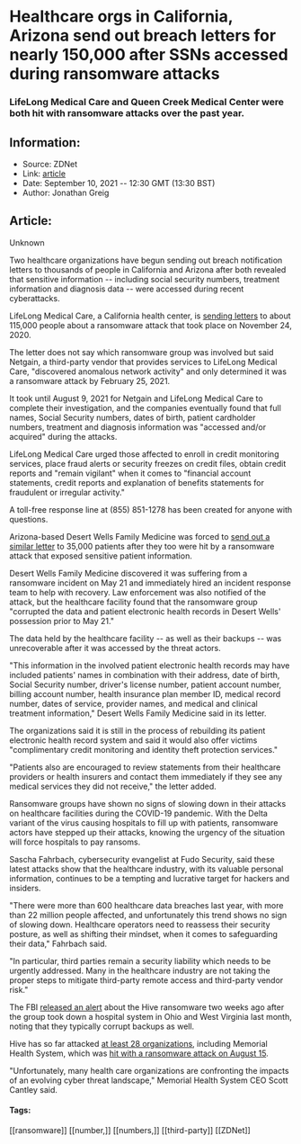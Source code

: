 # Healthcare orgs in California, Arizona send out breach letters for nearly 150,000 after SSNs accessed during ransomware attacks
### LifeLong Medical Care and Queen Creek Medical Center were both hit with ransomware attacks over the past year.

## Information:
+ Source: ZDNet
+ Link: [article](https://www.zdnet.com/article/healthcare-orgs-in-california-arizona-send-out-breach-notice-letters-for-nearly-150000-after-ssns-accessed-during-ransomware-attacks/)
+ Date: September 10, 2021 -- 12:30 GMT (13:30 BST)
+ Author: Jonathan Greig


## Article:
Unknown

Two healthcare organizations have begun sending out breach notification letters to thousands of people in California and Arizona after both revealed that sensitive information -- including social security numbers, treatment information and diagnosis data -- were accessed during recent cyberattacks.

LifeLong Medical Care, a California health center, is [sending letters](https://lifelongmedical.org/wp-content/uploads/2021/08/LifeLong-Medical-Care-Notice-of-Data-Security-Incident.pdf) to about 115,000 people about a ransomware attack that took place on November 24, 2020. 

The letter does not say which ransomware group was involved but said Netgain, a third-party vendor that provides services to LifeLong Medical Care, "discovered anomalous network activity" and only determined it was a ransomware attack by February 25, 2021. 

It took until August 9, 2021 for Netgain and LifeLong Medical Care to complete their investigation, and the companies eventually found that full names, Social Security numbers, dates of birth, patient cardholder numbers, treatment and diagnosis information was "accessed and/or acquired" during the attacks.

LifeLong Medical Care urged those affected to enroll in credit monitoring services, place fraud alerts or security freezes on credit files, obtain credit reports and "remain vigilant" when it comes to "financial account statements, credit reports and explanation of benefits statements for fraudulent or irregular activity."

A toll-free response line at (855) 851-1278 has been created for anyone with questions.

Arizona-based Desert Wells Family Medicine was forced to [send out a similar letter](https://sa1s3.patientpop.com/assets/docs/304105.pdf) to 35,000 patients after they too were hit by a ransomware attack that exposed sensitive patient information. 






Desert Wells Family Medicine discovered it was suffering from a ransomware incident on May 21 and immediately hired an incident response team to help with recovery. Law enforcement was also notified of the attack, but the healthcare facility found that the ransomware group "corrupted the data and patient electronic health records in Desert Wells' possession prior to May 21."

The data held by the healthcare facility -- as well as their backups -- was unrecoverable after it was accessed by the threat actors.

"This information in the involved patient electronic health records may have included patients' names in combination with their address, date of birth, Social Security number, driver's license number, patient account number, billing account number, health insurance plan member ID, medical record number, dates of service, provider names, and medical and clinical treatment information," Desert Wells Family Medicine said in its letter. 

The organizations said it is still in the process of rebuilding its patient electronic health record system and said it would also offer victims "complimentary credit monitoring and identity theft protection services."

"Patients also are encouraged to review statements from their healthcare providers or health insurers and contact them immediately if they see any medical services they did not receive," the letter added. 

Ransomware groups have shown no signs of slowing down in their attacks on healthcare facilities during the COVID-19 pandemic. With the Delta variant of the virus causing hospitals to fill up with patients, ransomware actors have stepped up their attacks, knowing the urgency of the situation will force hospitals to pay ransoms. 

Sascha Fahrbach, cybersecurity evangelist at Fudo Security, said these latest attacks show that the healthcare industry, with its valuable personal information, continues to be a tempting and lucrative target for hackers and insiders.  

"There were more than 600 healthcare data breaches last year, with more than 22 million people affected, and unfortunately this trend shows no sign of slowing down. Healthcare operators need to reassess their security posture, as well as shifting their mindset, when it comes to safeguarding their data," Fahrbach said. 

"In particular, third parties remain a security liability which needs to be urgently addressed. Many in the healthcare industry are not taking the proper steps to mitigate third-party remote access and third-party vendor risk."  

The FBI [released an alert](https://www.zdnet.com/article/fbi-releases-alert-about-hive-ransomware-after-attack-on-hospital-system/) about the Hive ransomware two weeks ago after the group took down a hospital system in Ohio and West Virginia last month, noting that they typically corrupt backups as well.

Hive has so far attacked [at least 28 organizations](https://www.zdnet.com/article/ransomware-these-four-rising-threats-could-be-the-next-major-cybersecurity-risk-facing-your-business/), including Memorial Health System, which was [hit with a ransomware attack on August 15](https://www.bleepingcomputer.com/news/security/hive-ransomware-attacks-memorial-health-system-steals-patient-data/).

"Unfortunately, many health care organizations are confronting the impacts of an evolving cyber threat landscape," Memorial Health System CEO Scott Cantley said. 





#### Tags:
[[ransomware]] [[number,]] [[numbers,]] [[third-party]] [[ZDNet]]
